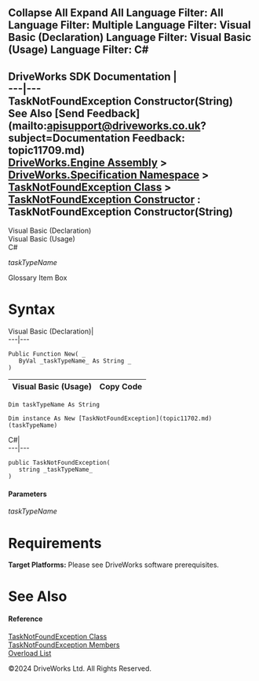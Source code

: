        

 Collapse All Expand All  Language Filter: All  Language Filter: Multiple  Language Filter: Visual Basic (Declaration) Language Filter: Visual Basic (Usage) Language Filter: C#  
---  
DriveWorks SDK Documentation  |   
---|---  
TaskNotFoundException Constructor(String)   
See Also [Send Feedback](mailto:apisupport@driveworks.co.uk?subject=Documentation Feedback: topic11709.md)  
[DriveWorks.Engine Assembly](topic2156.md) > [DriveWorks.Specification Namespace](topic10764.md) > [TaskNotFoundException Class](topic11702.md) > [TaskNotFoundException Constructor](topic11708.md) : TaskNotFoundException Constructor(String)  
---  
  
Visual Basic (Declaration)    
Visual Basic (Usage)    
C# 

_taskTypeName_
    

Glossary Item Box

# Syntax

Visual Basic (Declaration)|   
---|---  
      
    
    Public Function New( _
       ByVal _taskTypeName_ As String _
    )  
  
Visual Basic (Usage)| Copy Code  
---|---  
      
    
    Dim taskTypeName As String
     
    Dim instance As New [TaskNotFoundException](topic11702.md)(taskTypeName)  
  
C#|   
---|---  
      
    
    public TaskNotFoundException( 
       string _taskTypeName_
    )  
  
#### Parameters

 _taskTypeName_
    

# Requirements

**Target Platforms:** Please see DriveWorks software prerequisites.

# See Also

#### Reference

[TaskNotFoundException Class](topic11702.md)   
[TaskNotFoundException Members](topic11703.md)   
[Overload List](topic11708.md)

©2024 DriveWorks Ltd. All Rights Reserved.
